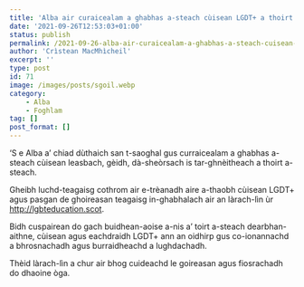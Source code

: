 ```yaml
---
title: 'Alba air curaicealam a ghabhas a-steach cùisean LGDT+ a thoirt a-steach'
date: '2021-09-26T12:53:03+01:00'
status: publish
permalink: /2021-09-26-alba-air-curaicealam-a-ghabhas-a-steach-cuisean-lgdt-a-thoirt-a-steach
author: 'Crìstean MacMhìcheil'
excerpt: ''
type: post
id: 71
image: /images/posts/sgoil.webp
category:
    - Alba
    - Foghlam
tag: []
post_format: []
---
```

‘S e Alba a’ chiad dùthaich san t-saoghal gus curraicealam a ghabhas a-steach cùisean leasbach, gèidh, dà-sheòrsach is tar-ghnèitheach a thoirt a-steach.

Gheibh luchd-teagaisg cothrom air e-trèanadh aire a-thaobh cùisean LGDT+ agus pasgan de ghoireasan teagaisg in-ghabhalach air an làrach-lìn ùr http://lgbteducation.scot.

Bidh cuspairean do gach buidhean-aoise a-nis a’ toirt a-steach dearbhan-aithne, cùisean agus eachdraidh LGDT+ ann an oidhirp gus co-ionannachd a bhrosnachadh agus burraidheachd a lughdachadh.

Thèid làrach-lìn a chur air bhog cuideachd le goireasan agus fiosrachadh do dhaoine òga.
